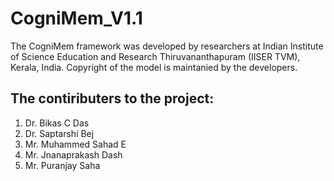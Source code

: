 # CogniMem_V1.1 
The CogniMem framework was developed by researchers at Indian Institute of Science Education and Research Thiruvananthapuram (IISER TVM), Kerala, India. Copyright of the model is maintanied by the developers.  
## The contiributers to the project:
1. Dr. Bikas C Das
2. Dr. Saptarshi Bej
3. Mr. Muhammed Sahad E
4. Mr. Jnanaprakash Dash
5. Mr. Puranjay Saha
